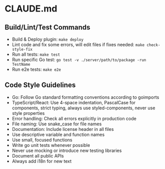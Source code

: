 # CLAUDE.md

## Build/Lint/Test Commands
- Build & Deploy plugin: `make deploy`
- Lint code and fix some errors, will edit files if fixes needed: `make check-style-fix`
- Run all tests: `make test`
- Run specific Go test: `go test -v ./server/path/to/package -run TestName`
- Run e2e tests: `make e2e`

## Code Style Guidelines
- Go: Follow Go standard formatting conventions according to goimports
- TypeScript/React: Use 4-space indentation, PascalCase for components, strict typing, always use styled-components, never use style properties
- Error handling: Check all errors explicitly in production code
- File naming: Use snake_case for file names
- Documentation: Include license header in all files
- Use descriptive variable and function names
- Use small, focused functions
- Write go unit tests whenever possible
- Never use mocking or introduce new testing libraries
- Document all public APIs
- Always add i18n for new text
